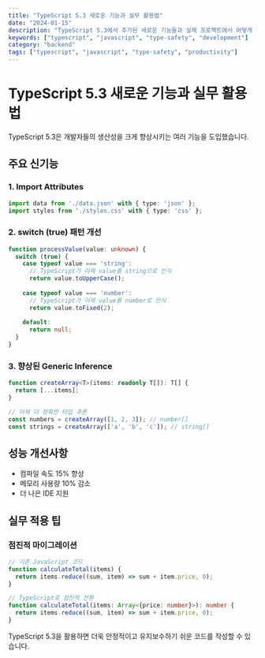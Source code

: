 ```yaml
---
title: "TypeScript 5.3 새로운 기능과 실무 활용법"
date: "2024-01-15"
description: "TypeScript 5.3에서 추가된 새로운 기능들과 실제 프로젝트에서 어떻게 활용할 수 있는지 알아봅니다."
keywords: ["typescript", "javascript", "type-safety", "development"]
category: "backend"
tags: ["typescript", "javascript", "type-safety", "productivity"]
---
```


# TypeScript 5.3 새로운 기능과 실무 활용법

TypeScript 5.3은 개발자들의 생산성을 크게 향상시키는 여러 기능을 도입했습니다.

## 주요 신기능

### 1. Import Attributes
```typescript
import data from './data.json' with { type: 'json' };
import styles from './styles.css' with { type: 'css' };
```

### 2. switch (true) 패턴 개선
```typescript
function processValue(value: unknown) {
  switch (true) {
    case typeof value === 'string':
      // TypeScript가 이제 value를 string으로 인식
      return value.toUpperCase();
      
    case typeof value === 'number':
      // TypeScript가 이제 value를 number로 인식
      return value.toFixed(2);
      
    default:
      return null;
  }
}
```

### 3. 향상된 Generic Inference
```typescript
function createArray<T>(items: readonly T[]): T[] {
  return [...items];
}

// 이제 더 정확한 타입 추론
const numbers = createArray([1, 2, 3]); // number[]
const strings = createArray(['a', 'b', 'c']); // string[]
```

## 성능 개선사항

- 컴파일 속도 15% 향상
- 메모리 사용량 10% 감소
- 더 나은 IDE 지원

## 실무 적용 팁

### 점진적 마이그레이션
```typescript
// 기존 JavaScript 코드
function calculateTotal(items) {
  return items.reduce((sum, item) => sum + item.price, 0);
}

// TypeScript로 점진적 전환
function calculateTotal(items: Array<{price: number}>): number {
  return items.reduce((sum, item) => sum + item.price, 0);
}
```

TypeScript 5.3을 활용하면 더욱 안정적이고 유지보수하기 쉬운 코드를 작성할 수 있습니다.
